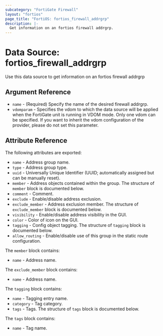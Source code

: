 ```yaml
---
subcategory: "FortiGate Firewall"
layout: "fortios"
page_title: "FortiOS: fortios_firewall_addrgrp"
description: |-
  Get information on an fortios firewall addrgrp.
---
```


# Data Source: fortios_firewall_addrgrp
Use this data source to get information on an fortios firewall addrgrp

## Argument Reference

* `name` - (Required) Specify the name of the desired firewall addrgrp.
* `vdomparam` - Specifies the vdom to which the data source will be applied when the FortiGate unit is running in VDOM mode. Only one vdom can be specified. If you want to inherit the vdom configuration of the provider, please do not set this parameter.


## Attribute Reference

The following attributes are exported:

* `name` - Address group name.
* `type` - Address group type.
* `uuid` - Universally Unique Identifier (UUID; automatically assigned but can be manually reset).
* `member` - Address objects contained within the group. The structure of `member` block is documented below.
* `comment` - Comment.
* `exclude` - Enable/disable address exclusion.
* `exclude_member` - Address exclusion member. The structure of `exclude_member` block is documented below.
* `visibility` - Enable/disable address visibility in the GUI.
* `color` - Color of icon on the GUI.
* `tagging` - Config object tagging. The structure of `tagging` block is documented below.
* `allow_routing` - Enable/disable use of this group in the static route configuration.

The `member` block contains:

* `name` - Address name.

The `exclude_member` block contains:

* `name` - Address name.

The `tagging` block contains:

* `name` - Tagging entry name.
* `category` - Tag category.
* `tags` - Tags. The structure of `tags` block is documented below.

The `tags` block contains:

* `name` - Tag name.

